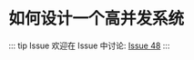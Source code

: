 # 如何设计一个高并发系统



::: tip Issue 
 欢迎在 Issue 中讨论: [Issue 48](https://github.com/shfshanyue/Daily-Question/issues/48) 
:::

